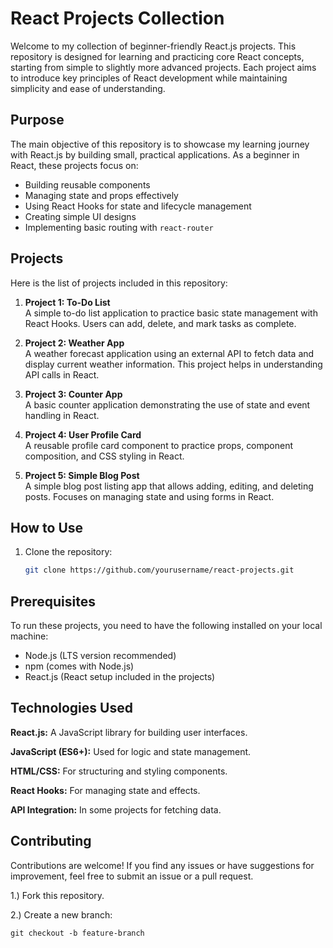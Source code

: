# React Projects Collection

Welcome to my collection of beginner-friendly React.js projects. This repository is designed for learning and practicing core React concepts, starting from simple to slightly more advanced projects. Each project aims to introduce key principles of React development while maintaining simplicity and ease of understanding.

## Purpose

The main objective of this repository is to showcase my learning journey with React.js by building small, practical applications. As a beginner in React, these projects focus on:

- Building reusable components
- Managing state and props effectively
- Using React Hooks for state and lifecycle management
- Creating simple UI designs
- Implementing basic routing with `react-router`

## Projects

Here is the list of projects included in this repository:

1. **Project 1: To-Do List**  
   A simple to-do list application to practice basic state management with React Hooks. Users can add, delete, and mark tasks as complete.
   
2. **Project 2: Weather App**  
   A weather forecast application using an external API to fetch data and display current weather information. This project helps in understanding API calls in React.
   
3. **Project 3: Counter App**  
   A basic counter application demonstrating the use of state and event handling in React.
   
4. **Project 4: User Profile Card**  
   A reusable profile card component to practice props, component composition, and CSS styling in React.
   
5. **Project 5: Simple Blog Post**  
   A simple blog post listing app that allows adding, editing, and deleting posts. Focuses on managing state and using forms in React.

## How to Use

1. Clone the repository:
   ```bash
   git clone https://github.com/yourusername/react-projects.git

## Prerequisites

To run these projects, you need to have the following installed on your local machine:

- Node.js (LTS version recommended)
- npm (comes with Node.js)
- React.js (React setup included in the projects)

## Technologies Used

**React.js:** A JavaScript library for building user interfaces.

**JavaScript (ES6+):** Used for logic and state management.

**HTML/CSS:** For structuring and styling components.

**React Hooks:** For managing state and effects.

**API Integration:** In some projects for fetching data.

## Contributing

Contributions are welcome! If you find any issues or have suggestions for improvement, feel free to submit an issue or a pull request.

1.) Fork this repository.

2.) Create a new branch:

```
git checkout -b feature-branch

```
